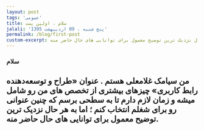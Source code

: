 ```yaml
---
layout: post
tags: 'عمومی'
title: سلام ، اولین پست
jalali: 'پنج شنبه ، 09 اردیبهشت 1395'
permalink: /blog/first-post
custom-excerpt: من سیامک غلامعلی هستم . عنوان «طراح و توسعه‌دهنده رابط کاربری» چیزهای بیشتری از تخصص های من رو شامل میشه و زمان لازم دارم تا به سطحی برسم که چنین عنوانی رو برای شغلم انتخاب کنم ؛ اما به هر حال نزدیک ترین توضیح معمول برای توانایی های حال حاضر منه.
---
```

### سلام
من سیامک غلامعلی هستم . عنوان «طراح و توسعه‌دهنده رابط کاربری» چیزهای بیشتری از تخصص های من رو شامل میشه و زمان لازم دارم تا به سطحی برسم که چنین عنوانی رو برای شغلم انتخاب کنم ؛ اما به هر حال نزدیک ترین توضیح معمول برای توانایی های حال حاضر منه.
---